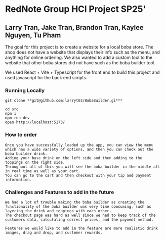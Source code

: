 # RedNote Group HCI Project SP25'
## Larry Tran, Jake Tran, Brandon Tran, Kaylee Nguyen, Tu Pham

The goal for this project is to create a website for a local boba store. 
The shop does not have a website that displays their info such as the menu, and anything for online ordering.
We also wanted to add a custom tool to the website that other boba stores did not have such as the boba builder tool.

We used React + Vite + Typescript for the front end to build this project and used javascript for the back end scripts.

### Running Locally
```
git clone **git@github.com:larryt03/BobaBuilder.gi***

cd src
npm i
npm run dev
open http://localhost:5173/
```
### How to order
```
Once you have successfully loaded up the app, you can view the menu which has a wide variety of options, and then you can check out the boba builder drink.
Adding your base drink on the left side and then adding to the toppings on the right side.
Throughout all of this you will see the boba builder in the middle all in real time as well as your cart.
You can go to the cart and then checkout with your tip and payment information.
```

### Challenges and Features to add in the future
```
We had a lot of trouble making the boba builder as creating the functionality of the boba builder was very time consuming, such as layering the drink and toppings with each other.
The checkout page was hard as well since we had to keep track of the customers data, calculating correct prices, and the payment method.

Features we would like to add in the feature are more realistic drink images, drag and drop, and customer rewards.
```
